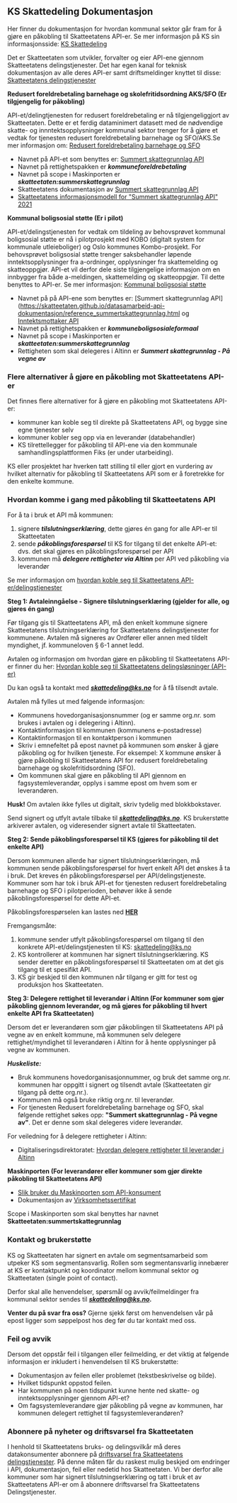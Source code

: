 ## KS Skattedeling Dokumentasjon

Her finner du dokumentasjon for hvordan kommunal sektor går fram for å gjøre en påkobling til Skatteetatens API-er. 
Se mer informasjon på KS sin informasjonsside: [KS Skattedeling](https://www.ks.no/skattedeling)

Det er Skatteetaten som utvikler, forvalter og eier API-ene gjennom Skatteetatens delingstjenester. Det har egen kanal for teknisk dokumentasjon av alle deres API-er samt driftsmeldinger knyttet til disse: [Skatteetatens delingstjenester](https://skatteetaten.github.io/datasamarbeid-api-dokumentasjon/index.html)

**Redusert foreldrebetaling barnehage og skolefritidsordning AKS/SFO (Er tilgjengelig for påkobling)**

API-et/delingtjenesten for redusert foreldrebetaling  er nå tilgjengeliggjort av Skatteetaten. Dette er et ferdig dataminimert datasett med de nødvendige skatte- og innntektsopplysninger kommunal sektor trenger for å gjøre et vedtak for tjenesten redusert foreldrebetaling barnehage og SFO/AKS.Se mer informasjon om: [Redusert foreldrebetaling barnehage og SFO](https://www.ks.no/fagomrader/digitalisering/felleslosninger/deling-av-opplysninger-fra-skatteetaten/barnehage-og-skolefritidsordning/)    

- Navnet på API-et som benyttes er: [Summert skattegrunnlag API](https://skatteetaten.github.io/datasamarbeid-api-dokumentasjon/reference_summertskattegrunnlag.html)
- Navnet på rettighetspakken er ***kommuneforeldrebetaling***
- Navnet på scope i Maskinporten er ***skatteetaten:summerskattegrunnlag***
- Skatteetatens dokumentasjon av [Summert skattegrunnlag API](https://skatteetaten.github.io/datasamarbeid-api-dokumentasjon/reference_summertskattegrunnlag.html)
- [Skatteetatens informasjonsmodell for "Summert skattegrunnlag API" 2021](https://skatteetaten.github.io/datasamarbeid-api-dokumentasjon/data_summertskattegrunnlag2021)

**Kommunal boligsosial støtte (Er i pilot)**

API-et/delingstjenesten for vedtak om tildeling av behovsprøvet kommunal boligsosial støtte er nå i pilotprosjekt med KOBO (digitalt system for kommunale utleieboliger) og Oslo kommunes Kombo-prosjekt. For behovsprøvet boligsosial støtte trenger saksbehandler løpende inntektsopplysninger fra a-ordninger, opplysninger fra skattemelding og skatteoppgjør. API-et vil derfor dele siste tilgjengelige informasjon om en innbygger fra både a-meldingen, skattemelding og skatteoppgjør. Til dette benyttes to API-er. Se mer informasjon: [Kommunal boligsosial støtte](https://www.ks.no/fagomrader/digitalisering/felleslosninger/deling-av-opplysninger-fra-skatteetaten/kommunal-bolig-og-kommunal-bostotte/)

- Navnet på på API-ene som benyttes er: [Summert skattegrunnlag API](https://skatteetaten.github.io/datasamarbeid-api-dokumentasjon/reference_summertskattegrunnlag.html og [Inntektsmottaker API](https://skatteetaten.github.io/datasamarbeid-api-dokumentasjon/reference_inntektsmottaker.html)
- Navnet på rettighetspakken er ***kommuneboligsosialeformaal***
- Navnet på scope i Maskinporten er ***skatteetaten:summerskattegrunnlag***
- Rettigheten som skal delegeres i Altinn er ***Summert skattegrunnlag - På vegne av***

### Flere alternativer å gjøre en påkobling mot Skatteetatens API-er
Det finnes flere alternativer for å gjøre en påkobling mot Skatteetatens API-er:
- kommuner kan koble seg til direkte på Skatteetatens API, og bygge sine egne tjenester selv
- kommuner kobler seg opp via en leverandør (databehandler)
- KS tilrettellegger for påkobling til API-ene via den kommunale samhandlingsplattformen Fiks (er under utarbeiding). 

KS eller prosjektet har hverken tatt stilling til eller gjort en vurdering av hvilket alternativ for påkobling til Skatteetatens API som er å foretrekke for den enkelte kommune.  


### Hvordan komme i gang med påkobling til Skatteetatens API
For å ta i bruk et API må kommunen: 
1. signere ***tilslutningserklæring***, dette gjøres én gang for alle API-er til Skatteetaten
2. sende ***påkoblingsforespørsel*** til KS for tilgang til det enkelte API-et: dvs. det skal gjøres en påkoblingsforespørsel per API
3. kommunen må ***delegere rettigheter via Altinn*** per API ved påkobling via leverandør

Se mer informasjon om [hvordan koble seg til Skatteetatens API-er/delingstjenester](https://www.ks.no/fagomrader/digitalisering/felleslosninger/deling-av-opplysninger-fra-skatteetaten/hvordan-koble-seg-til-skatteetatens-delingslosninger/) 

**Steg 1: Avtaleinngåelse - Signere tilslutningserklæring (gjelder for alle, og gjøres én gang)**

Før tilgang gis til Skatteetatens API, må den enkelt kommune signere Skatteetatens tilslutningserklæring for Skatteetatens delingstjenester for kommunene. Avtalen må signeres av Ordfører eller annen med tildelt myndighet, jf. kommuneloven § 6-1 annet ledd. 

Avtalen og informasjon om hvordan gjøre en påkobling til Skatteetatens API-er finner du her: [Hvordan koble seg til Skatteetatens delingsløsninger (API-er)](https://www.ks.no/fagomrader/digitalisering/felleslosninger/deling-av-opplysninger-fra-skatteetaten/hvordan-koble-seg-til-skatteetatens-delingslosninger/)

Du kan også ta kontakt med ***skattedeling@ks.no*** for å få tilsendt avtale. 


Avtalen må fylles ut med følgende informasjon:

- Kommunens hovedorganisasjonsnummer (og er samme org.nr. som brukes i avtalen og i delegering i Altinn). 
- Kontaktinformasjon til kommunen (kommunens e-postadresse)
- Kontaktinformasjon til en kontaktperson i kommunen
- Skriv i emnefeltet på epost navnet på kommunen som ønsker å gjøre påkobling og for hvilken tjeneste. For eksempel: X kommune ønsker å gjøre påkobling til Skatteetatens API for redusert foreldrebetaling barnehage og skolefritidsordning (SFO).
- Om kommunen skal gjøre en påkobling til API gjennom en fagsystemleverandør, opplys i samme epost om hvem som er leverandøren.

**Husk!** Om avtalen ikke fylles ut digitalt, skriv tydelig med blokkbokstaver.

Send signert og utfylt avtale tilbake til ***skattedeling@ks.no***. KS brukerstøtte arkiverer avtalen, og videresender signert avtale til Skatteetaten. 

**Steg 2: Sende påkoblingsforespørsel til KS (gjøres for påkobling til det enkelte API)**

Dersom kommunen allerde har signert tilslutningserklæringen, må kommunen sende påkoblingsforespørsel for hvert enkelt API det ønskes å ta i bruk. Det kreves én påkoblingsforespørsel per API/delingstjeneste. Kommuner som har tok i bruk API-et for tjenesten redusert foreldrebetaling barnehage og SFO i pilotperioden, behøver ikke å sende påkoblingsforespørsel for dette API-et.   

Påkoblingsforespørselen kan lastes ned [**HER**](https://www.ks.no/fagomrader/digitalisering/felleslosninger/deling-av-opplysninger-fra-skatteetaten/hvordan-koble-seg-til-skatteetatens-delingslosninger/)

Fremgangsmåte: 
1. kommune sender utfylt påkoblingsforespørsel om tilgang til den konkrete API-et/delingstjenesten til KS: skattedeling@ks.no
2. KS kontrollerer at kommunen har signert tilslutningserklæring. KS sender deretter en påkoblingsforespørsel til Skatteetaten om at det gis tilgang til et spesifikt      API.
3. KS gir beskjed til den kommunen når tilgang er gitt for test og produksjon hos Skatteetaten. 


**Steg 3: Delegere rettighet til leverandør i Altinn (For kommuner som gjør påkobling gjennom leverandør, og må gjøres for påkobling til hvert enkelte API fra Skatteetaten)**

Dersom det er leverandøren som gjør påkoblingen til Skatteetatens API på vegne av en enkelt kommune, må kommunen selv delegere rettighet/myndighet til leverandøren i Altinn for å hente opplysninger på vegne av kommunen. 

***Huskeliste:*** 
- Bruk kommunens hovedorganisasjonnummer, og bruk det samme org.nr. kommunen har oppgitt i signert og tilsendt avtale (Skatteetaten gir tilgang på dette org.nr.).
- Kommunen må også bruke riktig org.nr. til leverandør.
- For tjenesten Redusert foreldrebetaling barnehage og SFO, skal følgende rettighet søkes opp: **"Summert skattegrunnlag - På vegne av"**. Det er denne som skal delegeres videre leverandør.

For veiledning for å delegere rettigheter i Altinn:

- Digitaliseringsdirektoratet: [Hvordan delegere rettigheter til leverandør i Altinn](https://vimeo.com/533856189)

**Maskinporten (For leverandører eller kommuner som gjør direkte påkobling til Skatteetatens API)**
- [Slik bruker du Maskinporten som API-konsument](https://docs.digdir.no/docs/Maskinporten/maskinporten_guide_apikonsument.html)
- Dokumentasjon av [Virksomhetssertifikat](https://skatteetaten.github.io/datasamarbeid-api-dokumentasjon/about_virksomhetssertifikat.html)

Scope i Maskinporten som skal benyttes har navnet **Skatteetaten:summertskattegrunnlag**

### Kontakt og brukerstøtte
KS og Skatteetaten har signert en avtale om segmentsamarbeid som utpeker KS som segmentansvarlig. Rollen som segmentansvarlig innebærer at KS er kontaktpunkt og koordinator mellom kommunal sektor og Skatteetaten (single point of contact). 

Derfor skal alle henvendelser, spørsmål og avvik/feilmeldinger fra kommunal sektor sendes til ***skattedeling@ks.no.***

**Venter du på svar fra oss?** 
Gjerne sjekk først om henvendelsen vår på epost ligger som søppelpost hos deg før du tar kontakt med oss. 

### Feil og avvik ###

Dersom det oppstår feil i tilgangen eller feilmelding, er det viktig at følgende informasjon er inkludert i henvendelsen til KS brukerstøtte:
- Dokumentasjon av feilen eller problemet (tekstbeskrivelse og bilde). 
- Hvilket tidspunkt oppstod feilen.
- Har kommunen på noen tidspunkt kunne hente ned skatte- og inntektsopplysninger gjennom API-et? 
- Om fagsystemleverandøre gjør påkobling på vegne av kommunen, har kommunen delegert rettighet til fagsystemleverandøren? 


### Abonnere på nyheter og driftsvarsel fra Skatteetaten ###
I henhold til Skatteetatens bruks- og delingsvilkår må deres datakonsumenter abonnere på [driftsvarsel fra Skatteetatens delingstjenester](https://skatteetaten.github.io/datasamarbeid-api-dokumentasjon/tag_news.html). På denne måten får du raskest mulig beskjed om endringer i API, dokumentasjon, feil eller nedetid hos Skatteetaten. Vi ber derfor alle kommuner som har signert tilslutningserklæring og tatt i bruk et av Skatteetatens API-er om å abonnere driftsvarsel fra Skatteetatens Delingstjenester. 





